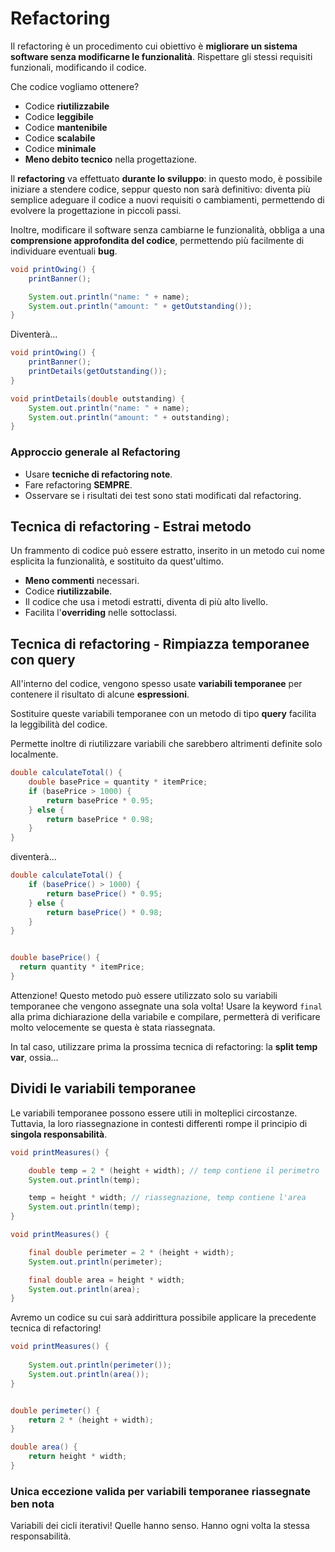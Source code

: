 # Refactoring

Il refactoring è un procedimento cui obiettivo è **migliorare un sistema software senza modificarne le funzionalità**. 
Rispettare gli stessi requisiti funzionali, modificando il codice.

Che codice vogliamo ottenere?
- Codice **riutilizzabile**
- Codice **leggibile**
- Codice **mantenibile**
- Codice **scalabile**
- Codice **minimale**
- **Meno debito tecnico** nella progettazione.

Il **refactoring** va effettuato **durante lo sviluppo**: 
in questo modo, è possibile iniziare a stendere codice, seppur questo non sarà definitivo: diventa più semplice adeguare il codice a nuovi requisiti o cambiamenti, permettendo di evolvere la progettazione in piccoli passi.

Inoltre, modificare il software senza cambiarne le funzionalità, obbliga a una **comprensione approfondita del codice**, permettendo più facilmente di individuare eventuali **bug**. 

```Java
void printOwing() {
    printBanner();

    System.out.println("name: " + name);
    System.out.println("amount: " + getOutstanding());
}
```
Diventerà...

```Java
void printOwing() {
    printBanner();
    printDetails(getOutstanding());
}

void printDetails(double outstanding) {
    System.out.println("name: " + name);
    System.out.println("amount: " + outstanding);
}
```
### Approccio generale al Refactoring

- Usare **tecniche di refactoring note**.
- Fare refactoring **SEMPRE**.
- Osservare se i risultati dei test sono stati modificati dal refactoring.



## Tecnica di refactoring - Estrai metodo
Un frammento di codice può essere estratto, inserito in un metodo cui nome esplicita la funzionalità, e sostituito da quest'ultimo.

- **Meno commenti** necessari.
- Codice **riutilizzabile**.
- Il codice che usa i metodi estratti, diventa di più alto livello.
- Facilita l'**overriding** nelle sottoclassi.

## Tecnica di refactoring - Rimpiazza temporanee con query

All'interno del codice, vengono spesso usate **variabili temporanee** per contenere il risultato di alcune **espressioni**.

Sostituire queste variabili temporanee con un metodo di tipo **query** facilita la leggibilità del codice.

Permette inoltre di riutilizzare variabili che sarebbero altrimenti definite solo localmente.

```Java
double calculateTotal() {
    double basePrice = quantity * itemPrice;
    if (basePrice > 1000) {
        return basePrice * 0.95;
    } else {
        return basePrice * 0.98;
    }
}
```

diventerà...

```Java
double calculateTotal() {
    if (basePrice() > 1000) {
        return basePrice() * 0.95;
    } else {
        return basePrice() * 0.98;
    }
}


double basePrice() {
  return quantity * itemPrice;
}
```

Attenzione! Questo metodo può essere utilizzato solo su variabili temporanee che vengono assegnate una sola volta! Usare la keyword `final` alla prima dichiarazione della variabile e compilare, permetterà di verificare molto velocemente se questa è stata riassegnata.

In tal caso, utilizzare prima la prossima tecnica di refactoring: la **split temp var**, ossia...

## Dividi le variabili temporanee

Le variabili temporanee possono essere utili in molteplici circostanze. Tuttavia, la loro riassegnazione in contesti differenti rompe il principio di **singola responsabilità**. 

```Java
void printMeasures() {

    double temp = 2 * (height + width); // temp contiene il perimetro
    System.out.println(temp);

    temp = height * width; // riassegnazione, temp contiene l'area
    System.out.println(temp);
}
```

```Java
void printMeasures() {

    final double perimeter = 2 * (height + width);
    System.out.println(perimeter);

    final double area = height * width;
    System.out.println(area);
}
```

Avremo un codice su cui sarà addirittura possibile applicare la precedente tecnica di refactoring!

```Java
void printMeasures() {
    
    System.out.println(perimeter());
    System.out.println(area());
}


double perimeter() {
    return 2 * (height + width);
} 

double area() {
    return height * width;
} 
```

### Unica eccezione valida per variabili temporanee riassegnate ben nota

Variabili dei cicli iterativi! Quelle hanno senso. Hanno ogni volta la stessa responsabilità.
